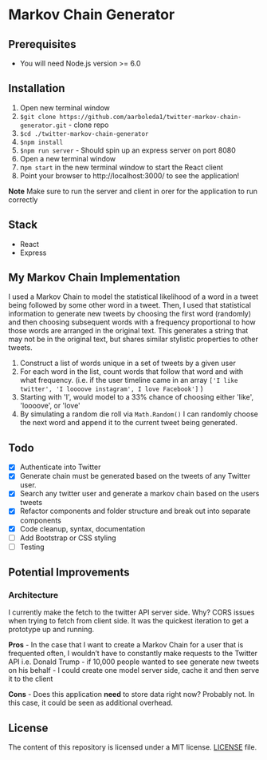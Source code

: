 # Markov Chain Generator 

## Prerequisites
- You will need Node.js version >= 6.0

## Installation
1. Open new terminal window
2. `$git clone https://github.com/aarboleda1/twitter-markov-chain-generator.git` - clone repo
3. `$cd ./twitter-markov-chain-generator`
4. `$npm install`
5. `$npm run server` - Should spin up an express server on port 8080
6. Open a new terminal window
6. n`pm start` in the new terminal window to start the React client
7. Point your browser to http://localhost:3000/ to see the application!

**Note** Make sure to run the server and client in orer for the application to run correctly

## Stack 
- React
- Express

## My Markov Chain Implementation
I used a Markov Chain to model the statistical likelihood of a word in a tweet being followed by some other word in a tweet. Then, I used that statistical information to generate new tweets by choosing the first word (randomly) and then choosing subsequent words with a frequency proportional to how those words are arranged in the original text. This generates a string that may not be in the original text, but shares similar stylistic properties to other tweets.

1. Construct a list of words unique in a set of tweets by a given user
2. For each word in the list, count words that follow that word and with what frequency. (i.e. if the user timeline came in an array `['I like twitter', 'I loooove instagram', I love Facebook']` ) 
3. Starting with 'I', would model to a 33% chance of choosing either 'like', 'loooove', or 'love' 
4. By simulating a random die roll via `Math.Random()` I can randomly choose the next word and append it to the current tweet being generated.


## Todo
- [x] Authenticate into Twitter
- [x] Generate chain must be generated based on the tweets of any Twitter user. 
- [x] Search any twitter user and generate a markov chain based on the users tweets
- [x] Refactor components and folder structure and break out into separate components
- [x] Code cleanup, syntax, documentation
- [ ] Add Bootstrap or CSS styling
- [ ] Testing 

## Potential Improvements
### Architecture
I currently make the fetch to the twitter API server side. Why? CORS issues when trying to fetch from client side. It was the quickest iteration to get a prototype up and running.

**Pros** - In the case that I want to create a Markov Chain for a user that is frequented often, I wouldn’t have to constantly make requests to the Twitter API
i.e. Donald Trump - if 10,000 people wanted to see generate new tweets on his behalf - I could create one model server side, cache it and then serve it to the client

**Cons** - Does this application **need** to store data right now? Probably not. In this case, it could be seen as additional overhead.  

## License
The content of this repository is licensed under a MIT license.
[LICENSE](/LICENSE) file.


